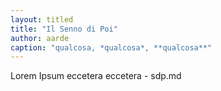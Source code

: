 ```yaml
---
layout: titled
title: "Il Senno di Poi"
author: aarde
caption: "qualcosa, *qualcosa*, **qualcosa**"
---
```

Lorem Ipsum eccetera eccetera - sdp.md